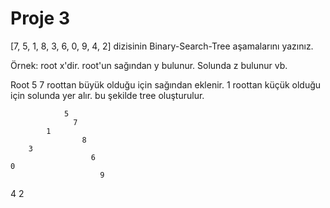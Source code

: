 # Proje 3
[7, 5, 1, 8, 3, 6, 0, 9, 4, 2] dizisinin Binary-Search-Tree aşamalarını yazınız.

Örnek: root x'dir. root'un sağından y bulunur. Solunda z bulunur vb.

Root 5
7 roottan büyük olduğu için sağından eklenir.
1 roottan küçük olduğu için solunda yer alır.
bu şekilde tree oluşturulur.


                5
                  7
            1
                    8
        3
                      6
    0
                        9
4
2

                